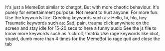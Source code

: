 It's just a MemeBot similar to chatgpt, But with more chaotic behaviour.
It's purely for entertainment purpose. Not meant to hurt anyone. 
For more fun:
Use the keywords like:
Greeting keywords such as: Hello, hi, hlo, hey
Traumatic keywords such as: Sad, pain, trauma
click anywhere on the screen and stay idle for 15-20 secs to here a funny audio
See the js file to know more keywords such as !rickroll, !matrix
Use rage keywords like idiot, stupid, dumb more than 4 times for the MemeBot to rage quit and close the tab
